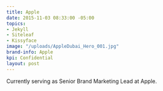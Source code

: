 ```yaml
---
title: Apple
date: 2015-11-03 08:33:00 -05:00
topics:
- Jekyll
- Siteleaf
- Kissyface
image: "/uploads/AppleDubai_Hero_001.jpg"
brand-info: Apple
kpi: Confidential
layout: post
---
```


Currently serving as Senior Brand Marketing Lead at Apple.
